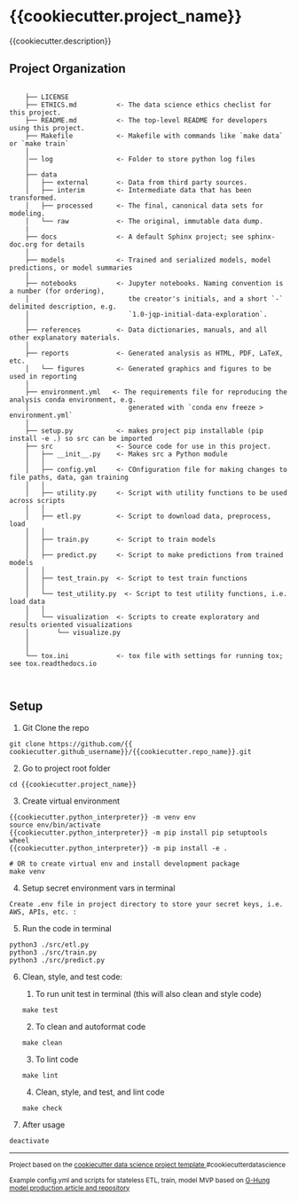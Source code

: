 {{cookiecutter.project_name}}
==============================

{{cookiecutter.description}}


Project Organization
------------
```

    ├── LICENSE
    ├── ETHICS.md          <- The data science ethics checlist for this project. 
    ├── README.md          <- The top-level README for developers using this project.
    ├── Makefile           <- Makefile with commands like `make data` or `make train`
    │   
    │── log                <- Folder to store python log files 
    │
    ├── data
    │   ├── external       <- Data from third party sources.
    │   ├── interim        <- Intermediate data that has been transformed.
    │   ├── processed      <- The final, canonical data sets for modeling.
    │   └── raw            <- The original, immutable data dump.
    |
    ├── docs               <- A default Sphinx project; see sphinx-doc.org for details
    │
    ├── models             <- Trained and serialized models, model predictions, or model summaries
    │
    ├── notebooks          <- Jupyter notebooks. Naming convention is a number (for ordering),
    │                         the creator's initials, and a short `-` delimited description, e.g.
    │                         `1.0-jqp-initial-data-exploration`.
    │
    ├── references         <- Data dictionaries, manuals, and all other explanatory materials.
    │
    ├── reports            <- Generated analysis as HTML, PDF, LaTeX, etc.
    │   └── figures        <- Generated graphics and figures to be used in reporting
    │
    ├── environment.yml   <- The requirements file for reproducing the analysis conda environment, e.g.
    │                         generated with `conda env freeze > environment.yml`
    │
    ├── setup.py           <- makes project pip installable (pip install -e .) so src can be imported
    ├── src                <- Source code for use in this project.
    │   ├── __init__.py    <- Makes src a Python module
    │   │
    │   ├── config.yml     <- COnfiguration file for making changes to file paths, data, gan training
    │   │
    │   ├── utility.py     <- Script with utility functions to be used across scripts
    │   │
    │   ├── etl.py         <- Script to download data, preprocess, load
    │   │   
    │   ├── train.py       <- Script to train models
    │   │ 
    │   ├── predict.py     <- Script to make predictions from trained models
    │   │ 
    │   ├── test_train.py  <- Script to test train functions
    │   │  
    │   └── test_utility.py  <- Script to test utility functions, i.e. load data
    │   │   
    │   └── visualization  <- Scripts to create exploratory and results oriented visualizations
    │       └── visualize.py
    │
    │
    └── tox.ini            <- tox file with settings for running tox; see tox.readthedocs.io
 


```
## Setup

1. Git Clone the repo
```
git clone https://github.com/{{ cookiecutter.github_username}}/{{cookiecutter.repo_name}}.git 
```

2. Go to project root folder
```
cd {{cookiecutter.project_name}}
```

3. Create virtual environment
```
{{cookiecutter.python_interpreter}} -m venv env
source env/bin/activate
{{cookiecutter.python_interpreter}} -m pip install pip setuptools wheel
{{cookiecutter.python_interpreter}} -m pip install -e .

# OR to create virtual env and install development package
make venv

```
4. Setup secret environment vars in terminal
```
Create .env file in project directory to store your secret keys, i.e. AWS, APIs, etc. :

```
5. Run the code in terminal
```
python3 ./src/etl.py
python3 ./src/train.py
python3 ./src/predict.py
```
6. Clean, style, and test code:
   1. To run unit test in terminal (this will also clean and style code)
   ```
   make test
   ```

   2. To clean and autoformat code 
   ```
   make clean
   ```

   3. To lint code 
   ```
   make lint
   ```
   4. Clean, style, and test, and lint code
   ```
   make check
   ```

7. After usage
```
deactivate
```


--------

<p><small>Project based on the <a target="_blank" href="https://drivendata.github.io/cookiecutter-data-science/">cookiecutter data science project template </a> #cookiecutterdatascience</small></p>
<p><small>Example config.yml and scripts for stateless ETL, train, model MVP based on <a target="_blank" href="https://github.com/G-Hung/model-productization_article">G-Hung model production article and repository</a></small></p>
